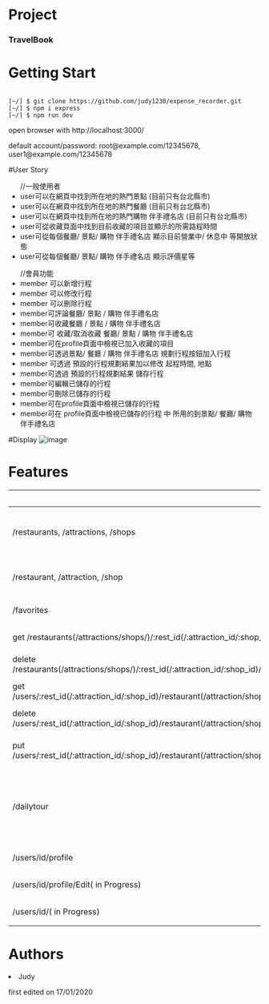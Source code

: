 # Project
<h3>TravelBook</h3>


# Getting Start
<pre><code>
[~/] $ git clone https://github.com/judy1230/expense_recorder.git
[~/] $ npm i express
[~/] $ npm run dev
</pre></code>
<p>open browser with http://localhost:3000/</p>
<p>default account/password: root@example.com/12345678, user1@example.com/12345678 </p>

#User Story
<ul>//一般使用者
<li>user可以在網頁中找到所在地的熱門景點 (目前只有台北縣市)</li>
<li>user可以在網頁中找到所在地的熱門餐廳  (目前只有台北縣市)</li>
<li>user可以在網頁中找到所在地的熱門購物 伴手禮名店 (目前只有台北縣市)</li>
<li>user可從收藏頁面中找到目前收藏的項目並顯示的所需路程時間</li>
<li>user可從每個餐廳/ 景點/  購物 伴手禮名店 顯示目前營業中/ 休息中 等開放狀態</li>
<li>user可從每個餐廳/ 景點/  購物 伴手禮名店 顯示評價星等</li>
</ul>
<ul>//會員功能
<li>member 可以新增行程</li>
<li>member 可以修改行程</li>
<li>member 可以刪除行程</li>
<li>member可評論餐廳/  景點 /  購物 伴手禮名店 </li>
<li>member可收藏餐廳 /  景點 /  購物  伴手禮名店 </li>
<li>member可 收藏/取消收藏 餐廳/  景點 /   購物 伴手禮名店 </li>
<li>member可在profile頁面中檢視已加入收藏的項目</li>
<li>member可透過景點/  餐廳 /  購物 伴手禮名店 規劃行程按鈕加入行程 </li>
<li>member 可透過 預設的行程規劃結果加以修改 起程時間, 地點</li>
<li>member可透過 預設的行程規劃結果 儲存行程</li>
<li>member可編輯已儲存的行程</li>
<li>member可刪除已儲存的行程</li>
<li>member可在profile頁面中檢視已儲存的行程</li>
<li>member可在 profile頁面中檢視已儲存的行程 中 所用的到景點/ 餐廳/  購物 伴手禮名店 </li>
</ul>

#Display
![image](https://github.com/judy1230/TravelBook/blob/master/public/image/travelbook-demo.gif)

# Features
|                               |                   Description               | 相關資料:               |
| -------------------------------------|-------------------------------------------- |----------------------------------------|
| /restaurants, /attractions, /shops   |         首頁顯示台北縣市的景點/餐廳/ 購物 名店 |restaurants(/attractions/shops).handlebars,  controllers/tourControl.getRestaurants(getAttractions/getShops)|
| /restaurant, /attraction, /shop      |   景點/餐廳/ 購物 名店 詳細資料|restaurant(/attraction/shop).handlebars,  controllers/tourControl.getRestaurant(/getAttraction/getShop)|                                                                                            
| /favorites   |         顯示會員已收藏的項目 |favorites.handlebars, controllers/user.getFavorites  |                      
|get /restaurants(/attractions/shops/)/:rest_id(/:attraction_id/:shop_id)/favorite/| 會員收藏項目 | controllers/userControl.addFavoriteRest(/addFavoriteAttraction/addFavoriteShop)|
|delete /restaurants(/attractions/shops/)/:rest_id(/:attraction_id/:shop_id)/favorite/| 會員取消收藏項目 | controllers/userControl.removeFavoriteRest(/removeFavoriteAttraction/removeFavoriteShop)                        
|get /users/:rest_id(/:attraction_id/:shop_id)/restaurant(/attraction/shop)/component| 會員規劃項目 | restaurants(/attractions/shops, restaurant/attraction/shop).handlebars, controllers/userControl.addRestComponent(/addAttractionComponent/addShopComponent)|
|delete /users/:rest_id(/:attraction_id/:shop_id)/restaurant(/attraction/shop)/component| 會員取消規劃項目 | restaurants(/attractions/shops, restaurant/attraction/shop).handlebars, controllers/userControl.removeRestaurantComponent(/removeAttractionComponent/removeShopComponent)                        
|put /users/:rest_id(/:attraction_id/:shop_id)/restaurant(/attraction/shop)/component| 會員些改規劃項目stayTime | /views/dailytour.handlebars, controllers/userControl.putRestComponent(/putAttractionComponent/putShopComponent)|
| /dailytour   |         會員加入欲規劃的項目按下規劃行程按鈕平台會顯示規劃好的行程 |views/dailyTour.handlebars, controllers/calculate  | 
| /users/id/profile   |         會員個人頁面 |views/profile.handlebars, controllers/userController.getProfile  | 
| /users/id/profile/Edit( in Progress)   |         編輯會員個人頁面 || 
| /users/id/( in Progress)   |         編輯會員個人頁面 || 
# Authors
  <li>Judy</li> <p>first edited on 17/01/2020</p>
